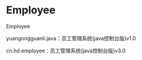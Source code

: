 # Employee
Employee

yuangongguanli.java：员工管理系统(java控制台版)v1.0


cn.hd.employee：员工管理系统(java控制台版)v3.0
